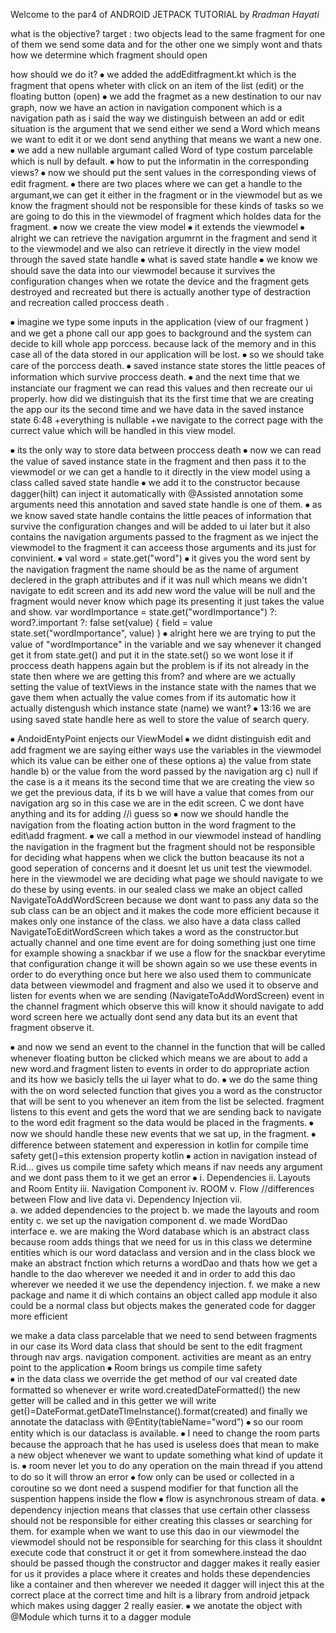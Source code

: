 Welcome to the par4 of ANDROID JETPACK TUTORIAL by *Rradman Hayati*

what is the objective?
target : two objects lead to the same fragment for one of them we send some data and for the other one we simply wont and thats how we determine which fragment should open 

how should we do it?
⦁	we added the addEditfragment.kt which is the fragment that opens wheter with click on an item of the list (edit) or the floating button (open)
⦁	we add the fragmet as a new destination to our nav graph, now we have an action in navigation component which is a navigation path as i said the way we distinguish between an add or edit situation is the argument that we send either we send a Word which means we want to edit it or we dont send anything that means we want a new one.
⦁	we add a new nullable argumant called Word of type costum parcelable which is null by default.
⦁	how to put the informatin in the corresponding views?
⦁	now we should put the sent values in the corresponding views of edit fragment.
⦁	  there are two places where we can get a handle to the argumant,we can get it either in the fragment or in the viewmodel but as we know the fragment should not be responsible for these kinds of tasks so we are going to do this in the viewmodel of fragment which holdes data for the fragment.
⦁	now we create the view model
⦁	it extends the viewmodel
⦁	alright we can retrieve the navigation argumrnt in the fragment and send it to the viewmodel and we also can retrieve it directly in the view model through the saved state handle 
⦁	 what is saved state handle
⦁	 we know we should save the data into our viewmodel because it survives the configuration changes when we rotate the device and the fragment gets destroyed and recreated but there is actually another type of destraction and recreation called proccess death .

⦁	imagine we type some inputs in the application (view of our fragment ) and we get a phone call our app goes to background and the system can decide to kill whole app porccess. because lack of the memory and in this case all of the data stored in our application will be lost.
⦁	 so we should take care of the porccess death.
⦁	saved instance state stores the little peaces of information which survive proccess death.
⦁	and the next time that we instanciate our fragment we can read this values and then recreate our ui properly.
how did we distinguish that its the first time that we are creating the app our its the second time and we have data in the saved instance state 6:48  +everything is nullable +we navigate to the correct page with the currect value which will be handled in this view model.

⦁	its the only way to store data between proccess death 
⦁	now we can read the value of saved instance state in the fragment and then pass it to the viewmodel or we can get a handle to it directly in the view model using a class called saved state handle
⦁	we add it to the constructor because dagger(hilt) can inject it automatically with @Assisted annotation some arguments need this annotation and saved state handle is one of them.
⦁	as we know saved state handle contains the little peaces of information that survive the configuration changes and will be added to ui later but it also contains the navigation arguments passed to the fragment as we inject the viewmodel to the fragment it can acceess those arguments and its just for convinient.
⦁	 val word = state.get<Word>("word") 
⦁	it gives you the word sent by the navigation fragment the name should be as the name of argument declered in the graph attributes and if it was null which means we didn't navigate to edit screen and its add new word the value will be null and the fragment would never know which page its presenting it just takes the value and show.
  var wordImportance = state.get<Boolean>("wordImportance") ?: word?.important ?: false
    set(value) {
        field = value
        state.set("wordImportance", value)
    }
⦁	alright here we are trying to put the value of "wordImportance" in the variable and we say whenever it changed get it from state.get() and put it in the state.set() so we wont lose it if proccess death happens again but the problem is if its not already in the state then where we are getting this from? and where are we actually setting the value of textViews in the instance state with the names that we gave them when actually the value comes from if its automatic how it actually distengush which instance state (name) we want?
⦁	13:16 we are using saved state handle here as well to store the value of search query.

⦁	AndoidEntyPoint enjects our ViewModel
⦁	we didnt distinguish edit and add fragment we are saying either ways use the variables in the viewmodel which its value can be either one of these options a) the value from state handle b) or the value from the word passed by the navigation arg c) null if the case is a it means its the second time that we are creating the view so we get the previous data, if its b we will have a value that comes from our navigation arg so in this case we are in the edit screen. C we dont have anything and its for adding //i guess so
⦁	now we should handle the navigation from the floating action button in the word fragment to the edit\add fragment.
⦁	we call a method in our viewmodel instead of handling the navigation in the fragment but the fragment should not be responsible for deciding what happens when we click the button beacause its not a good seperation of concerns and it doesnt let us unit test the viewmodel.
      here in the viewmodel we are deciding what page we should navigate to we do these by using events. in our sealed class we make an object called  NavigateToAddWordScreen because we dont want to pass any data so the sub class can be an object and it makes the code more efficient because it makes only one instance of the class. we also have a data class called NavigateToEditWordScreen which takes a word as the constructor.but actually channel and one time event are for doing something just one time for example showing a snackbar if we use a flow for the snackbar everytime that configuration change it will be shown again so we use these events in order to do everything once but here we also used them to communicate data between viewmodel and fragment and also we used it to observe and listen for events when we are sending (NavigateToAddWordScreen) event in the channel fragment which observe this will know it should navigate to add word screen here we actually dont send any data but its an event that fragment observe it.

⦁	and now we send an event to the channel in the function that will be called whenever floating button be clicked which means we are about to add a new word.and fragment listen to events in order to do appropriate action and its how we basicly tells the ui layer what to do.
⦁	we do the same thing with the on word selected function that gives you a word as the constructor that will be sent to you whenever an item from the list be selected. fragment listens to this event and gets the word that we are sending back to navigate to the word edit fragment so the data would be placed in the fragments.
⦁	now we should handle these new events that we sat up, in the fragment.
⦁	difference between statement and experession in kotlin for compile time safety get()=this extension property kotlin
⦁	action in navigation instead of R.id... gives us compile time safety which means if nav needs any argument and we dont pass them to it we get an error
⦁
i.	Dependencies
ii.	Layouts and Room Entity
iii.	Navigation Component
iv.	ROOM
v.	Flow //differences between Flow and live data
vi.	Dependency Injection
vii.	
a.	we added dependencies to the project
b.	we made the layouts and room entity 
c.	we set up the navigation component 
d.	we made WordDao interface 
e.	we are making the Word database which is an abstract class because room adds things that we need for us in this class we determine entities which is our word dataclass and version and in the class block we make an abstract fnction which returns a wordDao and thats how we get a handle to the dao wherever we needed it and in order to add this dao wherever we needed it we use the dependency injection.
f.	we make a new package and name it di which contains an object called app module  it also could be a normal class but objects makes the generated code for dagger more efficient 


we make a data class parcelable that we need to send between fragments in our case its Word data class that should be sent to the edit fragment through nav args.
navigation component.
activities are meant as an entry point to the application
⦁	Room brings us compile time safety  
⦁	in the data class we override the get method of our  val created date formatted so whenever er  write word.createdDateFormatted() the new getter will be called and in this getter we will write get()=DateFormat.getDateTImeInstance().format(created) and finally we annotate the dataclass with @Entity(tableName="word")
⦁	so our room entity which is our dataclass is available.
⦁	I need to change the room parts because the approach that he has used is useless does that mean to make a new object whenever we want to update something what kind of update it is.
⦁	room never let you to do any operation on the main thread if you attend to do so it will throw an error
⦁	fow only can be used or collected in a coroutine so we dont need a suspend modifier for that function all the suspention happens inside the flow 
⦁	flow is asynchronous stream of data.
⦁	dependency injection means that classes that use certain other classess should not be responsible for either creating this classes or searching for them. for example when we want to use this dao in our viewmodel the viewmodel should not be responsible for searching for this class it shouldnt execute code that construct it or get it from somewhere.instead the dao should be passed though the constructor  and dagger makes it really easier for us it provides a place where it creates and holds these dependencies like a container and then wherever we needed it dagger will inject this at the correct place at the correct time and hilt is a library from android jetpack which makes using dagger 2 really easier.
⦁	we anotate the object with @Module which turns it to a dagger module
	


